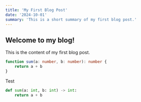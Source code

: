 ```yaml
---
title: 'My First Blog Post'
date: '2024-10-01'
summary: 'This is a short summary of my first blog post.'
---
```


## Welcome to my blog!

This is the content of my first blog post.

```typescript
function sum(a: number, b: number): number {
	return a + b
}
```

Test

```python
def sum(a: int, b: int) -> int:
	return a + b
```
